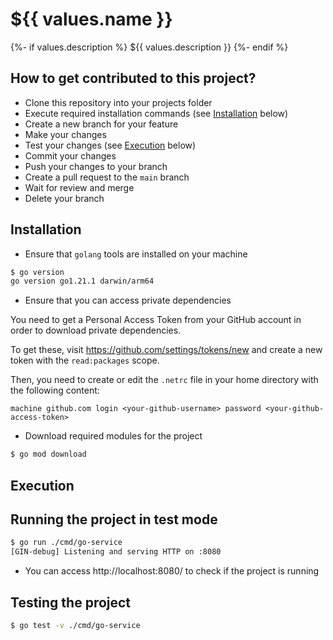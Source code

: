 # ${{ values.name }}

{%- if values.description %} ${{ values.description }} {%- endif %}

## How to get contributed to this project?

- Clone this repository into your projects folder
- Execute required installation commands (see [Installation](#installation)
  below)
- Create a new branch for your feature
- Make your changes
- Test your changes (see [Execution](#execution) below)
- Commit your changes
- Push your changes to your branch
- Create a pull request to the `main` branch
- Wait for review and merge
- Delete your branch

## Installation

- Ensure that `golang` tools are installed on your machine

```bash
$ go version
go version go1.21.1 darwin/arm64
```

- Ensure that you can access private dependencies

You need to get a Personal Access Token from your GitHub account in order to
download private dependencies.

To get these, visit https://github.com/settings/tokens/new and create a new
token with the `read:packages` scope.

Then, you need to create or edit the `.netrc` file in your home directory with
the following content:

```
machine github.com login <your-github-username> password <your-github-access-token>
```

- Download required modules for the project

```bash
$ go mod download
```

## Execution

## Running the project in test mode

```bash
$ go run ./cmd/go-service
[GIN-debug] Listening and serving HTTP on :8080
```

- You can access http://localhost:8080/ to check if the project is running

## Testing the project

```bash
$ go test -v ./cmd/go-service
```
